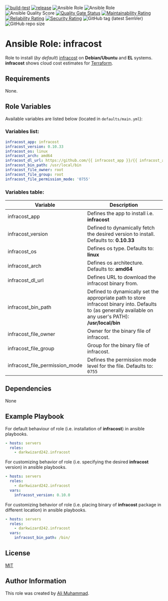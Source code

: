[![build-test](https://github.com/darkwizard242/ansible-role-infracost/workflows/build-and-test/badge.svg?branch=master)](https://github.com/darkwizard242/ansible-role-infracost/actions?query=workflow%3Abuild-and-test) [![release](https://github.com/darkwizard242/ansible-role-infracost/workflows/release/badge.svg)](https://github.com/darkwizard242/ansible-role-infracost/actions?query=workflow%3Arelease) ![Ansible Role](https://img.shields.io/ansible/role/59436?color=dark%20green%20) ![Ansible Role](https://img.shields.io/ansible/role/d/59436?label=role%20downloads) ![Ansible Quality Score](https://img.shields.io/ansible/quality/59436?label=ansible%20quality%20score) [![Quality Gate Status](https://sonarcloud.io/api/project_badges/measure?project=ansible-role-infracost&metric=alert_status)](https://sonarcloud.io/dashboard?id=ansible-role-infracost) [![Maintainability Rating](https://sonarcloud.io/api/project_badges/measure?project=ansible-role-infracost&metric=sqale_rating)](https://sonarcloud.io/dashboard?id=ansible-role-infracost) [![Reliability Rating](https://sonarcloud.io/api/project_badges/measure?project=ansible-role-infracost&metric=reliability_rating)](https://sonarcloud.io/dashboard?id=ansible-role-infracost) [![Security Rating](https://sonarcloud.io/api/project_badges/measure?project=ansible-role-infracost&metric=security_rating)](https://sonarcloud.io/dashboard?id=ansible-role-infracost) ![GitHub tag (latest SemVer)](https://img.shields.io/github/tag/darkwizard242/ansible-role-infracost?label=release) ![GitHub repo size](https://img.shields.io/github/repo-size/darkwizard242/ansible-role-infracost?color=orange&style=flat-square)

# Ansible Role: infracost

Role to install (_by default_) [infracost](https://www.infracost.io) on **Debian/Ubuntu** and **EL** systems. **infracost** shows cloud cost estimates for [Terraform](https://www.terraform.io/).

## Requirements

None.

## Role Variables

Available variables are listed below (located in `defaults/main.yml`):

### Variables list:

```yaml
infracost_app: infracost
infracost_version: 0.10.33
infracost_os: linux
infracost_arch: amd64
infracost_dl_url: https://github.com/{{ infracost_app }}/{{ infracost_app }}/releases/download/v{{ infracost_version }}/{{ infracost_app }}-{{ infracost_os }}-{{ infracost_arch }}.tar.gz
infracost_bin_path: /usr/local/bin
infracost_file_owner: root
infracost_file_group: root
infracost_file_permission_mode: '0755'
```

### Variables table:

Variable                       | Description
------------------------------ | -----------------------------------------------------------------------------------------------------------------------------------------------------------
infracost_app                  | Defines the app to install i.e. **infracost**
infracost_version              | Defined to dynamically fetch the desired version to install. Defaults to: **0.10.33**
infracost_os                   | Defines os type. Defaults to: **linux**
infracost_arch                 | Defines os architecture. Defaults to: **amd64**
infracost_dl_url               | Defines URL to download the infracost binary from.
infracost_bin_path             | Defined to dynamically set the appropriate path to store infracost binary into. Defaults to (as generally available on any user's PATH): **/usr/local/bin**
infracost_file_owner           | Owner for the binary file of infracost.
infracost_file_group           | Group for the binary file of infracost.
infracost_file_permission_mode | Defines the permission mode level for the file. Defaults to: `0755`

## Dependencies

None

## Example Playbook

For default behaviour of role (i.e. installation of **infracost**) in ansible playbooks.

```yaml
- hosts: servers
  roles:
    - darkwizard242.infracost
```

For customizing behavior of role (i.e. specifying the desired **infracost** version) in ansible playbooks.

```yaml
- hosts: servers
  roles:
    - darkwizard242.infracost
  vars:
    infracost_version: 0.10.0
```

For customizing behavior of role (i.e. placing binary of **infracost** package in different location) in ansible playbooks.

```yaml
- hosts: servers
  roles:
    - darkwizard242.infracost
  vars:
    infracost_bin_path: /bin/
```

## License

[MIT](https://github.com/darkwizard242/ansible-role-infracost/blob/master/LICENSE)

## Author Information

This role was created by [Ali Muhammad](https://www.alimuhammad.dev/).
